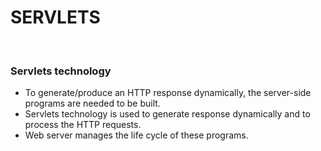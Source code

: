 # SERVLETS

<br>

### **Servlets technology**

+ To generate/produce an HTTP response dynamically, the server-side programs are needed to be built.
+ Servlets technology is used to generate response dynamically and to process the HTTP requests.
+ Web server manages the life cycle of these programs.
